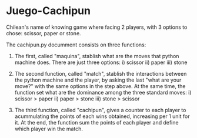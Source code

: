# Juego-Cachipun
Chilean's name of knowing game where facing 2 players, with 3 options to chose: scissor, paper or stone.

The cachipun.py documment consists on three functions:
  1) The first, called "maquina", stablish what are the moves that python machine does. There are just three options: 
    i) scissor
    ii) paper
    iii) stone
   
  2) The second function, called "match", stablish the interactions between the python machine and the player, by asking the last "what are your move?" with the same options in the step above. 
  At the same time, the function set what are the dominance among the three standard moves: 
    i) scissor > paper
    ii) paper > stone
    iii) stone > scissor
  3) The third function, called "cachipun", gives a counter to each player to acummulating the points of each wins obtained, increasing per 1 unit for it. 
  At the end, the function sum the points of each player and define which player win the match.

